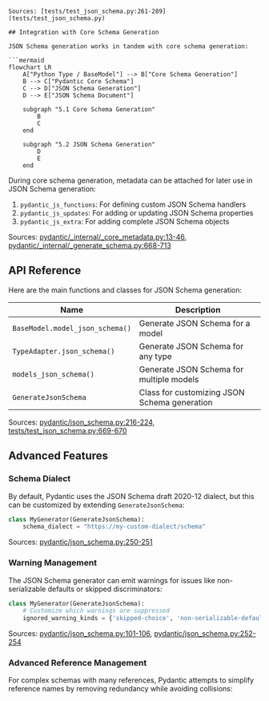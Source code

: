 ```

Sources: [tests/test_json_schema.py:261-289](tests/test_json_schema.py)

## Integration with Core Schema Generation

JSON Schema generation works in tandem with core schema generation:

```mermaid
flowchart LR
    A["Python Type / BaseModel"] --> B["Core Schema Generation"]
    B --> C["Pydantic Core Schema"]
    C --> D["JSON Schema Generation"]
    D --> E["JSON Schema Document"]
    
    subgraph "5.1 Core Schema Generation"
        B
        C
    end
    
    subgraph "5.2 JSON Schema Generation"
        D
        E
    end
```

During core schema generation, metadata can be attached for later use in JSON Schema generation:

1. `pydantic_js_functions`: For defining custom JSON Schema handlers
2. `pydantic_js_updates`: For adding or updating JSON Schema properties 
3. `pydantic_js_extra`: For adding complete JSON Schema objects

Sources: [pydantic/_internal/_core_metadata.py:13-46](pydantic/_internal/_core_metadata.py), [pydantic/_internal/_generate_schema.py:668-713](pydantic/_internal/_generate_schema.py)

## API Reference

Here are the main functions and classes for JSON Schema generation:

| Name | Description |
|------|-------------|
| `BaseModel.model_json_schema()` | Generate JSON Schema for a model |
| `TypeAdapter.json_schema()` | Generate JSON Schema for any type |
| `models_json_schema()` | Generate JSON Schema for multiple models |
| `GenerateJsonSchema` | Class for customizing JSON Schema generation |

Sources: [pydantic/json_schema.py:216-224](pydantic/json_schema.py), [tests/test_json_schema.py:669-670](tests/test_json_schema.py)

## Advanced Features

### Schema Dialect

By default, Pydantic uses the JSON Schema draft 2020-12 dialect, but this can be customized by extending `GenerateJsonSchema`:

```python
class MyGenerator(GenerateJsonSchema):
    schema_dialect = "https://my-custom-dialect/schema"
```

Sources: [pydantic/json_schema.py:250-251](pydantic/json_schema.py)

### Warning Management

The JSON Schema generator can emit warnings for issues like non-serializable defaults or skipped discriminators:

```python
class MyGenerator(GenerateJsonSchema):
    # Customize which warnings are suppressed
    ignored_warning_kinds = {'skipped-choice', 'non-serializable-default'}
```

Sources: [pydantic/json_schema.py:101-106](pydantic/json_schema.py), [pydantic/json_schema.py:252-254](pydantic/json_schema.py)

### Advanced Reference Management

For complex schemas with many references, Pydantic attempts to simplify reference names by removing redundancy while avoiding collisions:

```python